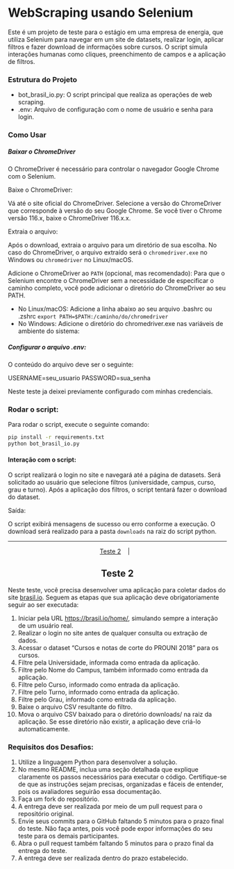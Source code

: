 # WebScraping usando Selenium 

Este é um projeto de teste para o estágio em uma empresa de energia, que utiliza Selenium para navegar em um site de datasets, realizar login, aplicar filtros e fazer download de informações sobre cursos. O script simula interações humanas como cliques, preenchimento de campos e a aplicação de filtros.


### Estrutura do Projeto
* bot_brasil_io.py: O script principal que realiza as operações de web scraping.
* .env: Arquivo de configuração com o nome de usuário e senha para login.

### Como Usar

##### Baixar o ChromeDriver
O ChromeDriver é necessário para controlar o navegador Google Chrome com o Selenium.

Baixe o ChromeDriver:

Vá até o site oficial do ChromeDriver.
Selecione a versão do ChromeDriver que corresponde à versão do seu Google Chrome. Se você tiver o Chrome versão 116.x, baixe o ChromeDriver 116.x.x.

Extraia o arquivo:

Após o download, extraia o arquivo para um diretório de sua escolha. No caso do ChromeDriver, o arquivo extraído será o `chromedriver.exe` no Windows ou `chromedriver` no Linux/macOS.

Adicione o ChromeDriver ao `PATH` (opcional, mas recomendado): Para que o Selenium encontre o ChromeDriver sem a necessidade de especificar o caminho completo, você pode adicionar o diretório do ChromeDriver ao seu PATH.

* No Linux/macOS: Adicione a linha abaixo ao seu arquivo .bashrc ou .zshrc `export PATH=$PATH:/caminho/do/chromedriver`
* No Windows: Adicione o diretório do chromedriver.exe nas variáveis de ambiente do sistema:


##### Configurar o arquivo .env:

O conteúdo do arquivo deve ser o seguinte:

USERNAME=seu_usuario
PASSWORD=sua_senha

Neste teste ja deixei previamente configurado com minhas credenciais.

### Rodar o script:

Para rodar o script, execute o seguinte comando:

```sh
pip install -r requirements.txt
python bot_brasil_io.py

```

#### Interação com o script:

O script realizará o login no site e navegará até a página de datasets.
Será solicitado ao usuário que selecione filtros (universidade, campus, curso, grau e turno).
Após a aplicação dos filtros, o script tentará fazer o download do dataset.

Saída:

O script exibirá mensagens de sucesso ou erro conforme a execução.
O download será realizado para a pasta `downloads` na raiz do script python.


_____

<p style="text-align:center" dir="auto">
  <a href="#desafio1">Teste 2</a>
  &nbsp;&nbsp;&nbsp;|&nbsp;&nbsp;&nbsp;
</p>

<h2 id="desafio1" style="text-align:center;border-bottom:none">Teste 2</h2>

Neste teste, você precisa desenvolver uma aplicação para coletar dados do site <a href="https://brasil.io/home/" target="_blank">brasil.io</a>. Seguem as etapas que sua aplicação deve obrigatoriamente seguir ao ser executada:

1) Iniciar pela URL https://brasil.io/home/, simulando sempre a interação de um usuário real.
2) Realizar o login no site antes de qualquer consulta ou extração de dados.
3) Acessar o dataset “Cursos e notas de corte do PROUNI 2018” para os cursos.
4) Filtre pela Universidade, informada como entrada da aplicação.
5) Filtre pelo Nome do Campus, também informado como entrada da aplicação.
6) Filtre pelo Curso, informado como entrada da aplicação.
7) Filtre pelo Turno, informado como entrada da aplicação.
8) Filtre pelo Grau, informado como entrada da aplicação.
9) Baixe o arquivo CSV resultante do filtro.
10) Mova o arquivo CSV baixado para o diretório downloads/ na raiz da aplicação. Se esse diretório não existir, a aplicação deve criá-lo automaticamente.

### Requisitos dos Desafios:
1) Utilize a linguagem Python para desenvolver a solução.
2) No mesmo README, inclua uma seção detalhada que explique claramente os passos necessários para executar o código. Certifique-se de que as instruções sejam precisas, organizadas e fáceis de entender, pois os avaliadores seguirão essa documentação.
3) Faça um fork do repositório.
4) A entrega deve ser realizada por meio de um pull request para o repositório original.
5) Envie seus commits para o GitHub faltando 5 minutos para o prazo final do teste. Não faça antes, pois você pode expor informações do seu teste para os demais participantes.
6) Abra o pull request também faltando 5 minutos para o prazo final da entrega do teste.
7) A entrega deve ser realizada dentro do prazo estabelecido.
